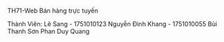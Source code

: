 TH71-Web Bán hàng trực tuyến

Thành Viên:
Lê Sang - 1751010123
Nguyễn Đình Khang - 1751010055
Bùi Thanh Sơn 
Phan Duy Quang